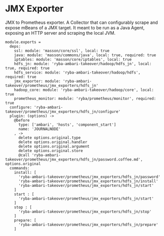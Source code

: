 
# JMX Exporter

JMX to Prometheus exporter.
A Collector that can configurably scrape and expose mBeans of a JMX target. 
It meant to be run as a Java Agent, exposing an HTTP server and scraping the local JVM.

    module.exports =
      deps:
        ssl: module: 'masson/core/ssl', local: true
        java: module: 'masson/commons/java', local: true, required: true
        iptables: module: 'masson/core/iptables', local: true
        hdfs_jn: module: 'ryba-ambari-takeover/hadoop/hdfs_jn', local: true, required: true
        hdfs_service: module: 'ryba-ambari-takeover/hadoop/hdfs', required: true
        jmx_exporter: module: 'ryba-ambari-takeover/prometheus/jmx_exporters/hdfs_jn'
        hadoop_core: module: 'ryba-ambari-takeover/hadoop/core', local: true
        prometheus_monitor: module: 'ryba/prometheus/monitor', required: true
      configure: 'ryba-ambari-takeover/prometheus/jmx_exporters/hdfs_jn/configure'
      plugin: (options) ->
        @before
          type: ['ambari', 'hosts', 'component_start']
          name: 'JOURNALNODE'
        , ->
          delete options.original.type
          delete options.original.handler
          delete options.original.argument
          delete options.original.store
          @call 'ryba-ambari-takeover/prometheus/jmx_exporters/hdfs_jn/password.coffee.md', options.original
      commands:
        install: [
          'ryba-ambari-takeover/prometheus/jmx_exporters/hdfs_jn/password'
          'ryba-ambari-takeover/prometheus/jmx_exporters/hdfs_jn/install'
          'ryba-ambari-takeover/prometheus/jmx_exporters/hdfs_jn/start'
        ]
        start : [
          'ryba-ambari-takeover/prometheus/jmx_exporters/hdfs_jn/start'
        ]
        stop : [
          'ryba-ambari-takeover/prometheus/jmx_exporters/hdfs_jn/stop'
        ]
        prepare: [
          'ryba-ambari-takeover/prometheus/jmx_exporters/hdfs_jn/prepare'
        ]

